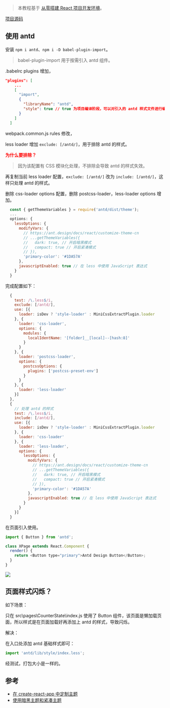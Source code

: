 > 本教程基于 [从零搭建 React 项目开发环境](https://github.com/zhuanglong/react-template)。

[项目源码](https://github.com/zhuanglong/react-template/tree/antd)

## 使用 antd

安装 `npm i antd`、`npm i -D babel-plugin-import`。

> babel-plugin-import 用于按需引入 antd 组件。

.babelrc plugins 增加，

```json
"plugins": [
    ...
    [
      "import",
      {
        "libraryName": "antd",
        "style": true // true 为项目编译阶段，可以对引入的 antd 样式文件进行编译
      }
    ]
  ]
```

webpack.common.js rules 修改，

less loader 增加 `exclude: [/antd/]`，用于排除 antd 的样式。

**<font color="red">为什么要排除？</font>**

>因为该配置有 CSS 模块化处理，不排除会导致 antd 的样式失效。

再复制当前 less loader 配置，`exclude: [/antd/]` 改为 `include: [/antd/]`，这样只处理 antd 的样式。

删除 css-loader options 配置，删除 postcss-loader，less-loader options 增加。

```js
  const { getThemeVariables } = require('antd/dist/theme');
  ...
  options: {
    lessOptions: {
      modifyVars: {
        // https://ant.design/docs/react/customize-theme-cn
        // ...getThemeVariables({
        //   dark: true, // 开启暗黑模式
        //   compact: true // 开启紧凑模式
        // }),
        'primary-color': '#1DA57A'
      },
      javascriptEnabled: true // 在 less 中使用 JavaScript 表达式
    }
  }
```

完成配置如下：

```js
  {
    test: /\.less$/i,
    exclude: [/antd/],
    use: [{
      loader: isDev ? 'style-loader' : MiniCssExtractPlugin.loader
    }, {
      loader: 'css-loader',
      options: {
        modules: {
          localIdentName: '[folder]__[local]--[hash:8]'
        }
      }
    }, {
      loader: 'postcss-loader',
      options: {
        postcssOptions: {
          plugins: ['postcss-preset-env']
        }
      }
    }, {
      loader: 'less-loader'
    }]
  },
  {
    // 处理 antd 的样式
    test: /\.less$/i,
    include: [/antd/],
    use: [{
      loader: isDev ? 'style-loader' : MiniCssExtractPlugin.loader
    }, {
      loader: 'css-loader'
    }, {
      loader: 'less-loader',
      options: {
        lessOptions: {
          modifyVars: {
            // https://ant.design/docs/react/customize-theme-cn
            // ...getThemeVariables({
            //   dark: true, // 开启暗黑模式
            //   compact: true // 开启紧凑模式
            // }),
            'primary-color': '#1DA57A'
          },
          javascriptEnabled: true // 在 less 中使用 JavaScript 表达式
        }
      }
    }]
  }
```

在页面引入使用。

```js
import { Button } from 'antd';

class XPage extends React.Component {
  render() {
    return <Button type="primary">Antd Design Button</Button>;
  }
}
```

![](https://gitee.com/zloooong/image_store/raw/master/img/20210519152744.png)

## 页面样式闪烁？

如下场景：

只在 src\pages\CounterState\index.js 使用了 Button 组件，该页面是懒加载页面，所以样式是在页面加载好再添加上 antd 的样式，导致闪烁。

解决：

在入口处添加 antd 基础样式即可：

````js
import 'antd/lib/style/index.less';
````

经测试，打包大小是一样的。

## 参考

- [在 create-react-app 中定制主题](https://ant.design/docs/react/customize-theme-cn#%E5%9C%A8-create-react-app-%E4%B8%AD%E5%AE%9A%E5%88%B6%E4%B8%BB%E9%A2%98)
- [使用暗黑主题和紧凑主题](https://ant.design/docs/react/customize-theme-cn#%E5%9C%A8-create-react-app-%E4%B8%AD%E5%AE%9A%E5%88%B6%E4%B8%BB%E9%A2%98)
